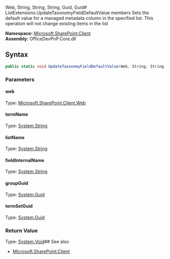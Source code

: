 Web, String, String, String, Guid, Guid# ListExtensions.UpdateTaxonomyFieldDefaultValue members
Sets the default value for a managed metadata column in the specified list. This operation will not change existing items in the list  

**Namespace:** [Microsoft.SharePoint.Client](Microsoft.SharePoint.Client.md)  
**Assembly:** OfficeDevPnP.Core.dll  
## Syntax
```C#
public static void UpdateTaxonomyFieldDefaultValue(Web, String, String, String, Guid, Guid)
```
### Parameters
#### web
Type: [Microsoft.SharePoint.Client.Web](Microsoft.SharePoint.Client.Web.md) 
#### 
#### termName
Type: [System.String](System.String.md) 
#### 
#### listName
Type: [System.String](System.String.md) 
#### 
#### fieldInternalName
Type: [System.String](System.String.md) 
#### 
#### groupGuid
Type: [System.Guid](System.Guid.md) 
#### 
#### termSetGuid
Type: [System.Guid](System.Guid.md) 
#### 
### Return Value
Type: [System.Void](System.Void.md)## See also
- [Microsoft.SharePoint.Client](Microsoft.SharePoint.Client.md)
